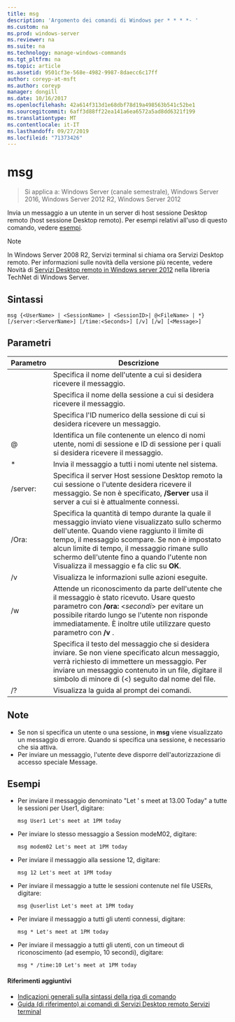 ```yaml
---
title: msg
description: 'Argomento dei comandi di Windows per * * * *- '
ms.custom: na
ms.prod: windows-server
ms.reviewer: na
ms.suite: na
ms.technology: manage-windows-commands
ms.tgt_pltfrm: na
ms.topic: article
ms.assetid: 9501cf3e-568e-4982-9987-8daecc6c17ff
author: coreyp-at-msft
ms.author: coreyp
manager: dongill
ms.date: 10/16/2017
ms.openlocfilehash: 42a614f313d1e68dbf78d19a498563b541c52be1
ms.sourcegitcommit: 6aff3d88ff22ea141a6ea6572a5ad8dd6321f199
ms.translationtype: MT
ms.contentlocale: it-IT
ms.lasthandoff: 09/27/2019
ms.locfileid: "71373426"
---
```

# <a name="msg"></a>msg

>Si applica a: Windows Server (canale semestrale), Windows Server 2016, Windows Server 2012 R2, Windows Server 2012

Invia un messaggio a un utente in un server di host sessione Desktop remoto (host sessione Desktop remoto).
Per esempi relativi all'uso di questo comando, vedere [esempi](#BKMK_examples).
> [!NOTE]
> In Windows Server 2008 R2, Servizi terminal si chiama ora Servizi Desktop remoto. Per informazioni sulle novità della versione più recente, vedere Novità di [Servizi Desktop remoto in Windows server 2012](https://technet.microsoft.com/library/hh831527) nella libreria TechNet di Windows Server.

## <a name="syntax"></a>Sintassi
```
msg {<UserName> | <SessionName> | <SessionID>| @<FileName> | *} [/server:<ServerName>] [/time:<Seconds>] [/v] [/w] [<Message>]
```

## <a name="parameters"></a>Parametri

|      Parametro       |                                                                                                                               Descrizione                                                                                                                               |
|----------------------|-------------------------------------------------------------------------------------------------------------------------------------------------------------------------------------------------------------------------------------------------------------------------|
|      <UserName>      |                                                                                                  Specifica il nome dell'utente a cui si desidera ricevere il messaggio.                                                                                                   |
|    <SessionName>     |                                                                                                 Specifica il nome della sessione a cui si desidera ricevere il messaggio.                                                                                                 |
|     <SessionID>      |                                                                                            Specifica l'ID numerico della sessione di cui si desidera ricevere un messaggio.                                                                                            |
|     @<FileName>      |                                                                         Identifica un file contenente un elenco di nomi utente, nomi di sessione e ID di sessione per i quali si desidera ricevere il messaggio.                                                                         |
|          \*          |                                                                                                           Invia il messaggio a tutti i nomi utente nel sistema.                                                                                                            |
| /server:<ServerName> |                                              Specifica il server Host sessione Desktop remoto la cui sessione o l'utente desidera ricevere il messaggio. Se non è specificato, **/Server** usa il server a cui si è attualmente connessi.                                              |
|   /Ora: <Seconds>    | Specifica la quantità di tempo durante la quale il messaggio inviato viene visualizzato sullo schermo dell'utente. Quando viene raggiunto il limite di tempo, il messaggio scompare. Se non è impostato alcun limite di tempo, il messaggio rimane sullo schermo dell'utente fino a quando l'utente non Visualizza il messaggio e fa clic su **OK**. |
|          /v          |                                                                                                         Visualizza le informazioni sulle azioni eseguite.                                                                                                         |
|          /w          |         Attende un riconoscimento da parte dell'utente che il messaggio è stato ricevuto. Usare questo parametro con **/ora:** <*secondi*> per evitare un possibile ritardo lungo se l'utente non risponde immediatamente. È inoltre utile utilizzare questo parametro con **/v** .          |
|      <Message>       |                  Specifica il testo del messaggio che si desidera inviare. Se non viene specificato alcun messaggio, verrà richiesto di immettere un messaggio. Per inviare un messaggio contenuto in un file, digitare il simbolo di minore di (<) seguito dal nome del file.                  |
|          /?          |                                                                                                                  Visualizza la guida al prompt dei comandi.                                                                                                                   |

## <a name="remarks"></a>Note
-   Se non si specifica un utente o una sessione, in **msg** viene visualizzato un messaggio di errore. Quando si specifica una sessione, è necessario che sia attiva.
-   Per inviare un messaggio, l'utente deve disporre dell'autorizzazione di accesso speciale Message.

## <a name="BKMK_examples"></a>Esempi
-   Per inviare il messaggio denominato "Let ' s meet at 13.00 Today" a tutte le sessioni per User1, digitare:
    ```
    msg User1 Let's meet at 1PM today
    ```
-   Per inviare lo stesso messaggio a Session modeM02, digitare:
    ```
    msg modem02 Let's meet at 1PM today
    ```
-   Per inviare il messaggio alla sessione 12, digitare:
    ```
    msg 12 Let's meet at 1PM today
    ```
-   Per inviare il messaggio a tutte le sessioni contenute nel file USERs, digitare:
    ```
    msg @userlist Let's meet at 1PM today
    ```
-   Per inviare il messaggio a tutti gli utenti connessi, digitare:
    ```
    msg * Let's meet at 1PM today
    ```
-   Per inviare il messaggio a tutti gli utenti, con un timeout di riconoscimento (ad esempio, 10 secondi), digitare:
    ```
    msg * /time:10 Let's meet at 1PM today
    ```

#### <a name="additional-references"></a>Riferimenti aggiuntivi
-  [Indicazioni generali sulla sintassi della riga di comando](command-line-syntax-key.md)
-  [Guida &#40;di riferimento&#41; ai comandi di Servizi Desktop remoto Servizi terminal](remote-desktop-services-terminal-services-command-reference.md)

